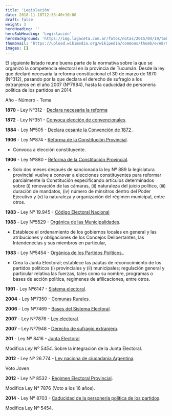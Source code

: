 ```yaml
---
title: 'Legislación'
date: 2018-11-18T12:33:46+10:00
draft: false
weight: 3
heroHeading: ''
heroSubHeading: 'Legislación'
heroBackground: 'https://img.lagaceta.com.ar/fotos/notas/2015/04/19/tmb1_634171_201504182040280000003.jpg'
thumbnail: 'https://upload.wikimedia.org/wikipedia/commons/thumb/e/e8/Constituci%C3%B3n_Nacional_Argentina_1853_-_p%C3%A1gina_1.jpeg/800px-Constituci%C3%B3n_Nacional_Argentina_1853_-_p%C3%A1gina_1.jpeg'
images: []
---
```


El siguiente listado reune buena parte de la normativa sobre la que se organizó la competencia electoral en la provincia de Tucumán. Desde la ley que declaró necesaria la reforma constitucional el 30 de marzo de 1870 (Nº312), pasando por la que declara el derecho de sufragio a los extranjeros en el año 2007 (Nº7984), hasta la caducidad de personería política de los partidos en 2014.  
 
Año -	Número - Tema

**1870** - Ley Nº312	- [Declara necesaria la reforma](https://www.legislaturadetucuman.gob.ar/leyesydecretos/imprimirley.php?num=312&pal1=&pal2=&pal3=)

**1872** - Ley Nº351	- [Convoca elección de convencionales](https://www.legislaturadetucuman.gob.ar/leyesydecretos/imprimirley.php?num=351&pal1=&pal2=&pal3=).

**1884** - Ley Nº505	- [Declara cesante la Convención de 1872 ](https://www.legislaturadetucuman.gob.ar/leyesydecretos/imprimirley.php?num=505&pal1=&pal2=&pal3=).

**1906** - Ley Nº874	- [Reforma de la Constitución Provincial](https://www.legislaturadetucuman.gob.ar/leyesydecretos/imprimirley.php?num=874&pal1=&pal2=&pal3=).

- Convoca a elección constituyente.

**1906** - Ley Nº880	- [Reforma de la Constitución Provincial](https://www.legislaturadetucuman.gob.ar/leyesydecretos/imprimirley.php?num=880&pal1=&pal2=&pal3=).

- Solo dos meses después de sancionada la ley Nº 889 la legislatura provincial vuelve a conovar a elecciones constituyentes para reformar parcialmente la Constitución especificando artículos determinados sobre (i) renovación de las cámaras, (ii) naturaleza del juicio político, (iii) duración de mandatos, (iv) número de minsitros dentro del Poder Ejecutivo y (v) la naturaleza y organización del régimen municipal, entre otros. 

**1983** - Ley Nº 19.945 - [Código Electoral Nacional](http://servicios.infoleg.gob.ar/infolegInternet/anexos/15000-19999/19442/texact.htm) 

**1983** - Ley Nº5529	- [Orgánica de las Municipalidades](https://www.legislaturadetucuman.gob.ar/leyesydecretos/TxtCon/TC5529.pdf).

- Establece el ordenamiento de los gobiernos locales en general y las atribuciones y obligaciones de los Concejos Delibertantes, las Intendenecias y sus miembros en particular, 

**1983** - Ley Nº5454	- [Orgánica de los Partidos Políticos.](https://www.legislaturadetucuman.gob.ar/leyesydecretos/LeyPDF/LY5454.pdf).

- Crea la Junta Electoral; establece las pautas de reconocimiento de los partidos políticos (i) provinciales y (ii) municipales; regulación general y particular relativa las fuerzas, tales como su nombre, programas o bases de acción política, regimenes de afilicaciones, entre otros.  

**1991** - Ley Nº6147	- [Sistema electoral](https://www.legislaturadetucuman.gob.ar/leyesydecretos/imprimirley.php?num=6147&pal1=&pal2=&pal3=).

**2004** - Ley Nº7350	- [Comunas Rurales](https://www.legislaturadetucuman.gob.ar/leyesydecretos/imprimirley.php?num=7350&pal1=&pal2=&pal3=).

**2006** - Ley Nº7469	- [Bases del Sistema Electoral](https://www.legislaturadetucuman.gob.ar/leyesydecretos/imprimirley.php?num=7469&pal1=&pal2=&pal3=).

**2007** - Ley Nº7876	- [Ley electoral](https://www.legislaturadetucuman.gob.ar/leyesydecretos/imprimirley.php?num=7876&pal1=&pal2=&pal3=).

**2007** - Ley Nº7948	- [Derecho de sufragio extranjero](https://www.legislaturadetucuman.gob.ar/leyesydecretos/imprimirley.php?num=7948&pal1=&pal2=&pal3=).

**201** - Ley Nº 8416	- [Junta Electoral](https://www.legislaturadetucuman.gob.ar/leyesydecretos/leyes.php)

Modifica _Ley Nº 5454_. Sobre la integración de la Junta Electoral.

**2012** -	Ley Nº 26.774 - [Ley naciona de ciudadanía Argentina](http://servicios.infoleg.gob.ar/infolegInternet/anexos/200000-204999/204176/norma.html). 

Voto Joven	

**2012** -	Ley Nº 8532	- [Régimen  Electoral Provincial](https://www.legislaturadetucuman.gob.ar/leyesydecretos/imprimirley.php?num=8532). 

Modifica Ley N° 7876 (Voto a los 16 años).	

**2014** - Ley Nº 8703	- [Caducidad de la personería política de los partidos](https://www.legislaturadetucuman.gob.ar/leyesydecretos/leyes.php).

Modifica Ley Nº 5454.
